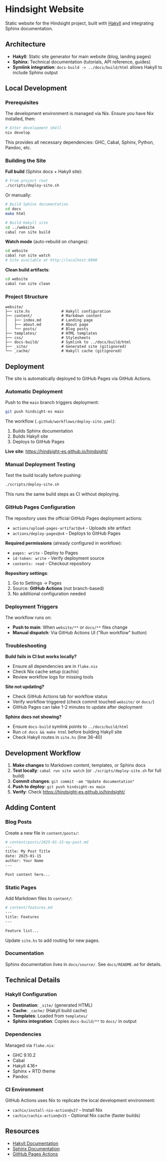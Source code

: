 # Hindsight Website

Static website for the Hindsight project, built with [Hakyll](https://jaspervdj.be/hakyll/) and integrating Sphinx documentation.

## Architecture

- **Hakyll**: Static site generator for main website (blog, landing pages)
- **Sphinx**: Technical documentation (tutorials, API reference, guides)
- **Symlink integration**: `docs-build -> ../docs/build/html` allows Hakyll to include Sphinx output

## Local Development

### Prerequisites

The development environment is managed via Nix. Ensure you have Nix installed, then:

```bash
# Enter development shell
nix develop
```

This provides all necessary dependencies: GHC, Cabal, Sphinx, Python, Pandoc, etc.

### Building the Site

**Full build** (Sphinx docs + Hakyll site):

```bash
# From project root
./scripts/deploy-site.sh
```

Or manually:

```bash
# Build Sphinx documentation
cd docs
make html

# Build Hakyll site
cd ../website
cabal run site build
```

**Watch mode** (auto-rebuild on changes):

```bash
cd website
cabal run site watch
# Site available at http://localhost:8000
```

**Clean build artifacts**:

```bash
cd website
cabal run site clean
```

### Project Structure

```
website/
├── site.hs              # Hakyll configuration
├── content/             # Markdown content
│   ├── index.md         # Landing page
│   ├── about.md         # About page
│   └── posts/           # Blog posts
├── templates/           # HTML templates
├── css/                 # Stylesheets
├── docs-build/          # Symlink to ../docs/build/html
├── _site/               # Generated site (gitignored)
└── _cache/              # Hakyll cache (gitignored)
```

## Deployment

The site is automatically deployed to GitHub Pages via GitHub Actions.

### Automatic Deployment

Push to the `main` branch triggers deployment:

```bash
git push hindsight-es main
```

The workflow (`.github/workflows/deploy-site.yaml`):
1. Builds Sphinx documentation
2. Builds Hakyll site
3. Deploys to GitHub Pages

**Live site**: https://hindsight-es.github.io/hindsight/

### Manual Deployment Testing

Test the build locally before pushing:

```bash
./scripts/deploy-site.sh
```

This runs the same build steps as CI without deploying.

### GitHub Pages Configuration

The repository uses the official GitHub Pages deployment actions:
- `actions/upload-pages-artifact@v4` - Uploads site artifact
- `actions/deploy-pages@v4` - Deploys to GitHub Pages

**Required permissions** (already configured in workflow):
- `pages: write` - Deploy to Pages
- `id-token: write` - Verify deployment source
- `contents: read` - Checkout repository

**Repository settings**:
1. Go to Settings → Pages
2. Source: **GitHub Actions** (not branch-based)
3. No additional configuration needed

### Deployment Triggers

The workflow runs on:
- **Push to main**: When `website/**` or `docs/**` files change
- **Manual dispatch**: Via GitHub Actions UI ("Run workflow" button)

### Troubleshooting

**Build fails in CI but works locally?**
- Ensure all dependencies are in `flake.nix`
- Check Nix cache setup (cachix)
- Review workflow logs for missing tools

**Site not updating?**
- Check GitHub Actions tab for workflow status
- Verify workflow triggered (check commit touched `website/` or `docs/`)
- GitHub Pages can take 1-2 minutes to update after deployment

**Sphinx docs not showing?**
- Ensure `docs-build` symlink points to `../docs/build/html`
- Run `cd docs && make html` before building Hakyll site
- Check Hakyll routes in `site.hs` (line 36-40)

## Development Workflow

1. **Make changes** to Markdown content, templates, or Sphinx docs
2. **Test locally**: `cabal run site watch` (or `./scripts/deploy-site.sh` for full build)
3. **Commit changes**: `git commit -am "Update documentation"`
4. **Push to deploy**: `git push hindsight-es main`
5. **Verify**: Check https://hindsight-es.github.io/hindsight/

## Adding Content

### Blog Posts

Create a new file in `content/posts/`:

```bash
# content/posts/2025-01-15-my-post.md
---
title: My Post Title
date: 2025-01-15
author: Your Name
---

Post content here...
```

### Static Pages

Add Markdown files to `content/`:

```bash
# content/features.md
---
title: Features
---

Feature list...
```

Update `site.hs` to add routing for new pages.

### Documentation

Sphinx documentation lives in `docs/source/`. See `docs/README.md` for details.

## Technical Details

### Hakyll Configuration

- **Destination**: `_site/` (generated HTML)
- **Cache**: `_cache/` (Hakyll build cache)
- **Templates**: Loaded from `templates/`
- **Sphinx integration**: Copies `docs-build/**` to `docs/` in output

### Dependencies

Managed via `flake.nix`:
- GHC 9.10.2
- Cabal
- Hakyll 4.16+
- Sphinx + RTD theme
- Pandoc

### CI Environment

GitHub Actions uses Nix to replicate the local development environment:
- `cachix/install-nix-action@v27` - Install Nix
- `cachix/cachix-action@v15` - Optional Nix cache (faster builds)

## Resources

- [Hakyll Documentation](https://jaspervdj.be/hakyll/)
- [Sphinx Documentation](https://www.sphinx-doc.org/)
- [GitHub Pages Actions](https://github.com/actions/deploy-pages)
